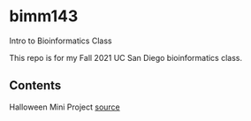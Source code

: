# bimm143
Intro to Bioinformatics Class

This repo is for my Fall 2021 UC San Diego bioinformatics class. 

## Contents
Halloween Mini Project [source](https://github.com/anitaw1012/bimm143/blob/main/class10_halloween_mini_project/class10_halloween_mini_project.Rmd)
